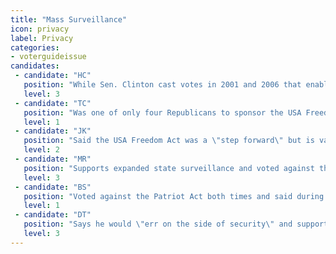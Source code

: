 ```yaml
---
title: "Mass Surveillance"
icon: privacy
label: Privacy
categories:
- voterguideissue
candidates:
 - candidate: "HC"
   position: "While Sen. Clinton cast votes in 2001 and 2006 that enabled NSA mass surveillance, candidate Clinton has <a href='https://youtu.be/hFA_vIsHJgI' target='_blank'>called on the NSA to be more transparent. "
   level: 3
 - candidate: "TC"
   position: "Was one of only four Republicans to sponsor the USA Freedom Act, which reined in some of the government’s mass surveillance powers. "
   level: 1
 - candidate: "JK"
   position: "Said the USA Freedom Act was a \"step forward\" but is vague about how he'd restrain the NSA and other agencies that engage in mass surveillance. "
   level: 2
 - candidate: "MR"
   position: "Supports expanded state surveillance and voted against the USA Freedom Act. \"The U.S. cannot afford to ignore another lesson of 9/11 and curtail intelligence-gathering capabilities.\" "
   level: 3
 - candidate: "BS"
   position: "Voted against the Patriot Act both times and said during a debate that he would \"absolutely\" end sweeping NSA surveillance. "
   level: 1
 - candidate: "DT"
   position: "Says he would \"err on the side of security\" and support maintaining the Patriot Act and continuing mass surveillance."
   level: 3
---
```

